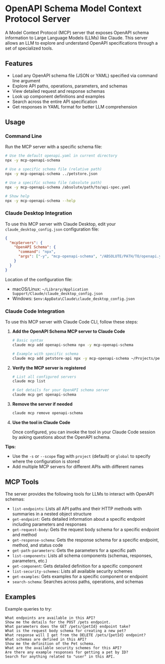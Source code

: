 # OpenAPI Schema Model Context Protocol Server

A Model Context Protocol (MCP) server that exposes OpenAPI schema information to Large Language Models (LLMs) like Claude. This server allows an LLM to explore and understand OpenAPI specifications through a set of specialized tools.

## Features

- Load any OpenAPI schema file (JSON or YAML) specified via command line argument
- Explore API paths, operations, parameters, and schemas
- View detailed request and response schemas
- Look up component definitions and examples
- Search across the entire API specification
- Get responses in YAML format for better LLM comprehension

## Usage

### Command Line

Run the MCP server with a specific schema file:

```bash
# Use the default openapi.yaml in current directory
npx -y mcp-openapi-schema

# Use a specific schema file (relative path)
npx -y mcp-openapi-schema ../petstore.json

# Use a specific schema file (absolute path)
npx -y mcp-openapi-schema /absolute/path/to/api-spec.yaml

# Show help
npx -y mcp-openapi-schema --help
```

### Claude Desktop Integration

To use this MCP server with Claude Desktop, edit your `claude_desktop_config.json` configuration file:

```json
{
  "mcpServers": {
    "OpenAPI Schema": {
      "command": "npx",
      "args": ["-y", "mcp-openapi-schema", "/ABSOLUTE/PATH/TO/openapi.yaml"]
    }
  }
}
```

Location of the configuration file:

- macOS/Linux: `~/Library/Application Support/Claude/claude_desktop_config.json`
- Windows: `$env:AppData\Claude\claude_desktop_config.json`

### Claude Code Integration

To use this MCP server with Claude Code CLI, follow these steps:

1. **Add the OpenAPI Schema MCP server to Claude Code**

   ```bash
   # Basic syntax
   claude mcp add openapi-schema npx -y mcp-openapi-schema

   # Example with specific schema
   claude mcp add petstore-api npx -y mcp-openapi-schema ~/Projects/petstore.yaml
   ```

2. **Verify the MCP server is registered**

   ```bash
   # List all configured servers
   claude mcp list

   # Get details for your OpenAPI schema server
   claude mcp get openapi-schema
   ```

3. **Remove the server if needed**

   ```bash
   claude mcp remove openapi-schema
   ```

4. **Use the tool in Claude Code**

   Once configured, you can invoke the tool in your Claude Code session by asking questions about the OpenAPI schema.

**Tips:**

- Use the `-s` or `--scope` flag with `project` (default) or `global` to specify where the configuration is stored
- Add multiple MCP servers for different APIs with different names

## MCP Tools

The server provides the following tools for LLMs to interact with OpenAPI schemas:

- `list-endpoints`: Lists all API paths and their HTTP methods with summaries in a nested object structure
- `get-endpoint`: Gets detailed information about a specific endpoint including parameters and responses
- `get-request-body`: Gets the request body schema for a specific endpoint and method
- `get-response-schema`: Gets the response schema for a specific endpoint, method, and status code
- `get-path-parameters`: Gets the parameters for a specific path
- `list-components`: Lists all schema components (schemas, responses, parameters, etc.)
- `get-component`: Gets detailed definition for a specific component
- `list-security-schemes`: Lists all available security schemes
- `get-examples`: Gets examples for a specific component or endpoint
- `search-schema`: Searches across paths, operations, and schemas

## Examples

Example queries to try:

```
What endpoints are available in this API?
Show me the details for the POST /pets endpoint.
What parameters does the GET /pets/{petId} endpoint take?
What is the request body schema for creating a new pet?
What response will I get from the DELETE /pets/{petId} endpoint?
What schemas are defined in this API?
Show me the definition of the Pet schema.
What are the available security schemes for this API?
Are there any example responses for getting a pet by ID?
Search for anything related to "user" in this API.
```